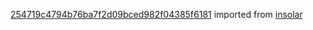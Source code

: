 [254719c4794b76ba7f2d09bced982f04385f6181](https://github.com/insolar/insolar/commit/254719c4794b76ba7f2d09bced982f04385f6181) imported from [insolar](https://github.com/insolar/insolar)
